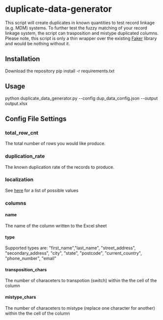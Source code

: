# duplicate-data-generator
This script will create duplicates in known quantities to test record linkage (e.g. MDM) systems.  To further test the fuzzy matching of your record linkage system, the script can trasposition and mistype duplicated columns.  Please note, this script is only a thin wrapper over the existing [Faker](https://github.com/joke2k/faker) library and would be nothing without it.

## Installation
Download the repository
pip install -r requirements.txt

## Usage
python duplicate_data_generator.py --config dup_data_config.json --output output.xlsx

## Config File Settings
### total_row_cnt
The total number of rows you would like produce.
### duplication_rate
The known duplication rate of the records to produce.
### localization
See [here](https://faker.readthedocs.io/en/master/locales.html) for a list of possible values
### columns
#### name
The name of the column written to the Excel sheet
#### type
Supported types are: "first_name","last_name", "street_address", "secondary_address", "city", "state", "postcode", "current_country", "phone_number", "email"
#### transposition_chars
The number of characeters to transpotion (switch) within the the cell of the column
#### mistype_chars
The number of characeters to mistype (replace one character for another) within the the cell of the column


